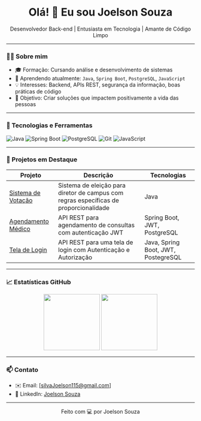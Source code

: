 <h1 align="center">Olá! 👋 Eu sou Joelson Souza</h1>

<p align="center">
  Desenvolvedor Back-end | Entusiasta em Tecnologia | Amante de Código Limpo
</p>

---

### 🧑‍💻 Sobre mim
- 🎓 Formação: Cursando análise e desenvolvimento de sistemas
- 🌱 Aprendendo atualmente: `Java`, `Spring Boot`, `PostgreSQL`, `JavaScript`
- 💡 Interesses: Backend, APIs REST, segurança da informação, boas práticas de código
- 🎯 Objetivo: Criar soluções que impactem positivamente a vida das pessoas

---

### 🚀 Tecnologias e Ferramentas

![Java](https://img.shields.io/badge/-Java-007396?style=for-the-badge&logo=java&logoColor=white)
![Spring Boot](https://img.shields.io/badge/-Spring%20Boot-6DB33F?style=for-the-badge&logo=spring-boot&logoColor=white)
![PostgreSQL](https://img.shields.io/badge/-PostgreSQL-336791?style=for-the-badge&logo=postgresql&logoColor=white)
![Git](https://img.shields.io/badge/-Git-F05032?style=for-the-badge&logo=git&logoColor=white)
![JavaScript](https://img.shields.io/badge/-JavaScript-F7DF1E?style=for-the-badge&logo=javascript&logoColor=black)

---

### 📌 Projetos em Destaque

| Projeto | Descrição | Tecnologias |
|--------|-----------|-------------|
| [Sistema de Votação](https://github.com/devjoelson9/Trabalho-eleicao) | Sistema de eleição para diretor de campus com regras específicas de proporcionalidade | Java |
| [Agendamento Médico](https://github.com/seuusuario/agenda-medica) | API REST para agendamento de consultas com autenticação JWT | Spring Boot, JWT, PostgreSQL |
| [Tela de Login](https://github.com/devjoelson9/telaLogin) | API REST para uma tela de login com Autenticação e Autorização |  Java, Spring Boot, JWT, PostegreSQL |

---

### 📈 Estatísticas GitHub

<p align="center">
  <img height="150em" src="https://github-readme-stats.vercel.app/api?username=seuusuario&show_icons=true&theme=dracula&count_private=true"/>
  <img height="150em" src="https://github-readme-stats.vercel.app/api/top-langs/?username=seuusuario&layout=compact&langs_count=7&theme=dracula"/>
</p>

---

### 📫 Contato

- ✉️ Email: [silvaJoelson115@gmail.com]
- 💼 LinkedIn: [Joelson Souza](www.linkedin.com/in/joelson-souza-2a950a344)


---

<p align="center">Feito com 💻 por Joelson Souza</p>
